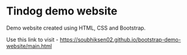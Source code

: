 # Tindog demo website 
Demo website created using HTML, CSS and Bootstrap.

Use this link to visit -
https://soubhiksen02.github.io/bootstrap-demo-website/main.html

